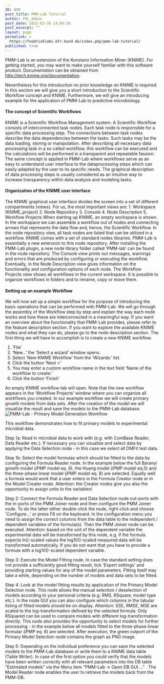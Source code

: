 ```yaml
---
ID: 899
post_title: PMM-Lab Tutorial
author: FRL_Admin
post_date: 2015-03-30 14:08:36
post_excerpt: ""
layout: page
permalink: >
  https://foodrisklabs.bfr.bund.de/index.php/pmm-lab-tutorial/
published: true
---
```

PMM-Lab is an extension of the Konstanz Information Miner (KNIME). For getting started, you may want to make yourself familiar with this software product. Documentation can be obtained from <a href="http://tech.knime.org/documentation" rel="nofollow">http://tech.knime.org/documentation</a>.

Nevertheless for this introduction no prior knowledge on KNIME is required. In this section we will give you a short introduction to the Scientific Workflow concept and KNIME. Furthermore, we will give an introducing example for the application of PMM-Lab to predictive microbiology.
<h4 id="the-concept-of-scientific-workflows">The concept of Scientific Workflows</h4>
KNIME is a Scientific Workflow Management system. A Scientific Workflow consists of interconnected task nodes. Each task node is responsible for a specific data processing step. The connections between task nodes describe the data dependencies between the tasks. Such tasks may be the data loading, storing or manipulation. After describing all necessary data processing task in a so called workflow, this workflow can be executed and the calculations will be performed in a transparent and repeatable fassion. The same concept is applied in PMM-Lab where workflows serve as an easy to understand user interface to the dataprocessing steps which can easily adapted by the user to its specific needs. The graphical description of data processing steps is usually considered as an intuitive way to increase transparency within data analysis and modeling tasks.
<h4 id="organization-of-the-knime-user-interface">Organization of the KNIME user interface</h4>
The KNIME graphical user interface divides the screen into a set of different compartments (views). For us, the most important views are:
1. Workspace (KNIME_project)
2. Node Repository
3. Console
4. Node Description
5. Workflow Projects
When starting up KNIME, an empty workspace is shown. In the workspace we can assemble a workflow out of nodes and connecting arrows that represents the data flow and, hence, the Scientific Workflow. In the node repository view, all task nodes are listed that can be utilized in a workflow. KNIME comes with a set of standard nodes libraries. PMM-Lab is essentially a new extension to this node repository. After installing the PMM-Lab plugin, a new node library folder called ‘PMM-lab’ can be found in the node repository. The Console view prints out messages, warnings and errors that are produced by configuring or executing the workflow. Eventually, in the Node Description view gives information on the functionality and configuration options of each node. The Workflow Projects view shows all workflows in the current workspace. It is possible to organize workflows in folders and to rename, copy or move them.
<h4 id="setting-up-an-example-workflow">Setting up an example Workflow</h4>
We will now set up a simple workflow for the purpose of introducing the basic operations that can be performed with PMM-Lab. We will go through the assembly of the Workflow step by step and explain the way each node works and how these are interconnected in a meaningful way. If you want an overview about the functionality that PMM-Lab provides, please refer to the feature description section. If you want to explore the available KNIME nodes and what they can do, please go to the node description section. The first thing we will have to accomplish is to create a new KNIME workflow.
<ol>
	<li>‘File’</li>
	<li>‘New…’ the ‘Select a wizard’ window opens.</li>
	<li>Select ‘New KNIME Workflow’ from the ‘Wizards:’ list.</li>
	<li>Click the button ‘Next &gt;’</li>
	<li>You may enter a custom workflow name in the text field ‘Name of the workflow to create:’</li>
	<li>Click the button ‘Finish’</li>
</ol>
An empty KNIME workflow tab will open. Note that the new workflow appears in the ‘Workflow Projects’ window where you can organize all workflows you created. In our example workflow we will create primary growth models from data sets. After the creation of the model we will visualize the result and save the models to the PMM-Lab database.

<img src="https://sourceforge.net/p/pmmlab/wiki/Tutorial/attachment/PMM-Lab%20-%20Primary%20Model%20Generation%20Workflow.png" alt="PMM-Lab - Primary Model Generation Workflow" />

This workflow demonstrates how to fit primary models to experimental microbial data.

Step 1a: Read in microbial data to work with (e.g. with ComBase Reader, Data Reader etc.). If necessary you can visualize and select data by applying the Data Selection node - in this case we select all DMFit test data.

Step 1b: Select the model formulas which should be fitted to the data by configuring the Formula Reader node. In the example below the full Baranyi growth model (iPMP model eq. 6), the Huang model (iPMP model eq.5) and the three-phase linear model (iPMP model eq. 8) are selected. Equally well a formula would work that a user enters in the Formula Creator node or in the Model Creator node. Attention: the Creator nodes give you also the opportunity to assign units to the variables!

Step 2: Connect the Formula Reader and Data Selection node out-ports with the in-ports of the PMM Joiner node and then configure the PMM Joiner node. To do the latter either double-click the node, right-click and choose 'Configure...' or press F6 on the keyboard. In the configuration menu you need to assign the correct columns from the data table to the independent / dependent variables of the formula(s). Then the PMM Joiner node can be executed. Attention: based on the unit of the dependent variable the experimental data will be transformed by this node, e.g. if the formula expects ln()-scaled values the log10()-scaled measured data will be transformed automatically. If you do not want that you have to provide a formula with a log10()-scaled dependent variable.

Step 3: Execute the Model Fitting node. In case the standard setting does not provide a sufficiently good fitting result, tick 'Expert settings' and providing starting values for any of the model parameters. Fitting itself may take a while, depending on the number of models and data sets to be fitted.

Step 4: Look at the model fitting results by application of the Primary Model Selection node. This node allows the manual selection / deselection of models according to your personal criteria (e.g. RMS, RSquare, model type etc.). In the node GUI you can also configure which columns in the tabular listing of fitted models should be on display. Attention: SSE, RMSE, MSE are scaled to the log-transformation defined by the selected formula. Only RSquared can be used to compare models with different log-transformation directly. This node also provides the opportunity to select models for further processing - in the example below all models fitted to the three-phase linear formular (iPMP eq. 8) are selected. After execution, the green outport of the Primary Model Selection node contains the graph as PNG image.

Step 5: Depending on the individual preference you can save the selected models to the PMM-Lab database or write them to a KNIME data table (Table Writer). In case of the first option you could verify that the models have been written correctly with all relevant parameters into the DB table "Estimated models" via the Menu item "PMM-Lab -&gt; Open DB GUI ..." . The Model Reader node enables the user to retrieve the models back from the PMM-DB.